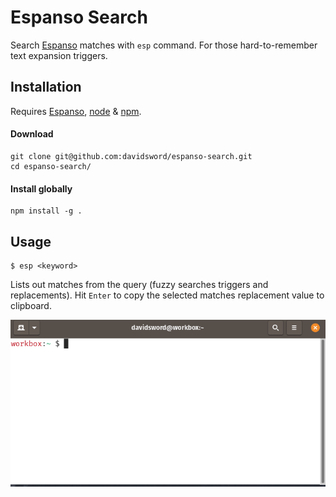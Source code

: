 # Espanso Search

Search [Espanso](https://espanso.org) matches with `esp` command. For those hard-to-remember text expansion triggers.

## Installation

Requires [Espanso](https://espanso.org), [node](https://nodejs.org/) & [npm](https://www.npmjs.com/).

#### Download

```
git clone git@github.com:davidsword/espanso-search.git
cd espanso-search/
```

#### Install globally

```
npm install -g .
```

## Usage 

```
$ esp <keyword> 
```

Lists out matches from the query (fuzzy searches triggers and replacements). 
Hit `Enter` to copy the selected matches replacement value to clipboard.

![](assets/demo.gif)